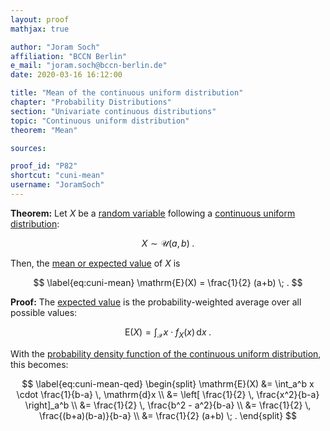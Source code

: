```yaml
---
layout: proof
mathjax: true

author: "Joram Soch"
affiliation: "BCCN Berlin"
e_mail: "joram.soch@bccn-berlin.de"
date: 2020-03-16 16:12:00

title: "Mean of the continuous uniform distribution"
chapter: "Probability Distributions"
section: "Univariate continuous distributions"
topic: "Continuous uniform distribution"
theorem: "Mean"

sources:

proof_id: "P82"
shortcut: "cuni-mean"
username: "JoramSoch"
---
```



**Theorem:** Let $X$ be a [random variable](/D/rvar) following a [continuous uniform distribution](/D/cuni):

$$ \label{eq:cuni}
X \sim \mathcal{U}(a, b) \; .
$$

Then, the [mean or expected value](/D/mean) of $X$ is

$$ \label{eq:cuni-mean}
\mathrm{E}(X) = \frac{1}{2} (a+b) \; .
$$


**Proof:** The [expected value](/D/mean) is the probability-weighted average over all possible values:

$$ \label{eq:mean}
\mathrm{E}(X) = \int_{\mathcal{X}} x \cdot f_X(x) \, \mathrm{d}x \; .
$$

With the [probability density function of the continuous uniform distribution](/P/cuni-pdf), this becomes:

$$ \label{eq:cuni-mean-qed}
\begin{split}
\mathrm{E}(X) &= \int_a^b x \cdot \frac{1}{b-a} \, \mathrm{d}x \\
&= \left[ \frac{1}{2} \, \frac{x^2}{b-a} \right]_a^b \\
&= \frac{1}{2} \, \frac{b^2 - a^2}{b-a} \\
&= \frac{1}{2} \, \frac{(b+a)(b-a)}{b-a} \\
&= \frac{1}{2} (a+b) \; .
\end{split}
$$